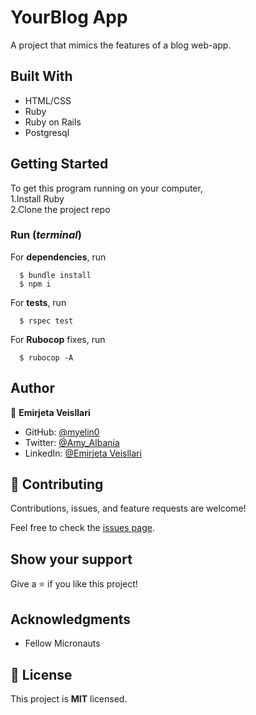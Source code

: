 # YourBlog App

A project that mimics the features of a blog web-app.

## Built With
- HTML/CSS
- Ruby
- Ruby on Rails
- Postgresql

## Getting Started
To get this program running on your computer, <br>
1.Install Ruby<br>
2.Clone the project repo 

### Run (_**terminal**_)
For **dependencies**, run
```
  $ bundle install
  $ npm i
```
For **tests**, run
```RSpec
  $ rspec test
```

For **Rubocop** fixes, run
```rubocop
  $ rubocop -A
```

## Author
👤 **Emirjeta Veisllari**

- GitHub: [@myelin0](https://github.com/myelin0)
- Twitter: [@Amy_Albania](https://twitter.com/Amy_albania)
- LinkedIn: [@Emirjeta Veisllari](https://www.linkedin.com/in/emirjeta-veisllari/)
## 🤝 Contributing

Contributions, issues, and feature requests are welcome!

Feel free to check the [issues page](../../issues/).

## Show your support

Give a ⭐️ if you like this project!

## Acknowledgments

- Fellow Micronauts

## 📝 License

This project is **MIT** licensed.